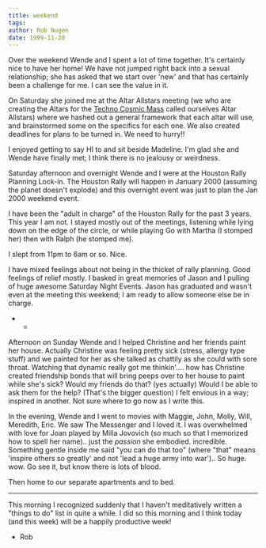 ```yaml
---
title: weekend
tags: 
author: Rob Nugen
date: 1999-11-20
---
```


Over the weekend Wende and I spent a lot of time together.  It's
certainly nice to have her home!  We have not jumped right back into a
sexual relationship; she has asked that we start over 'new' and that
has certainly been a challenge for me.  I can see the value in it.

On Saturday she joined me at the Altar Allstars meeting (we who are
creating the Altars for the <a href="http://www.heartstormproductions.com">Techno Cosmic Mass</a>
called ourselves Altar Allstars) where we hashed out a general framework
that each altar will use, and brainstormed some on the specifics for
each one.  We also created deadlines for plans to be turned in.  We need
to hurry!!

I enjoyed getting to say HI to and sit beside Madeline.  I'm glad she
and Wende have finally met; I think there is no jealousy or weirdness.

Saturday afternoon and overnight Wende and I were at the Houston Rally
Planning Lock-in.  The Houston Rally will happen in January 2000
(assuming the planet doesn't explode) and this overnight event was
just to plan the Jan 2000 weekend event.

I have been the "adult in charge" of the Houston Rally for the past 3
years.  This year I am not.  I stayed mostly out of the meetings,
listening while lying down on the edge of the circle, or while playing
Go with Martha (I stomped her) then with Ralph (he stomped me).

I slept from 11pm to 6am or so.  Nice.

I have mixed feelings about not being in the thicket of rally
planning.  Good feelings of relief mostly. I basked in great memories
of Jason and I pulling of huge awesome Saturday Night Events.  Jason
has graduated and wasn't even at the meeting this weekend; I am ready
to allow someone else be in charge.

- -

Afternoon on Sunday Wende and I helped Christine and her friends paint
her house.  Actually Christine was feeling pretty sick (stress,
allergy type stuff) and we painted for her as she talked as chattily
as she could with sore throat.  Watching that dynamic really got me
thinkin'....  how has Christine created friendship bonds that will
bring peeps over to her house to paint while she's sick?  Would my
friends do that?  (yes actually) Would I be able to ask them for the
help?  (That's the bigger question) I felt envious in a way; inspired
in another.  Not sure where to go now as I write this.

In the evening, Wende and I went to movies with Maggie, John, Molly,
Will, Meredith, Eric.  We saw The Messenger and I loved it.  I was
overwhelmed with love for Joan played by Milla Jovovich (so much so
that I memorized how to spell her name).. just the <em>passion</em>
she embodied. incredible.  Something gentle inside me said "you can do
that too" (where "that" means 'inspire others so greatly' and not
'lead a huge army into war')..  So huge.  wow.  Go see it, but know
there is lots of blood.

Then home to our separate apartments and to bed.

- - -

This morning I recognized suddenly that I haven't meditatively written
a "things to do" list in quite a while.  I did so this morning and I
think today (and this week) will be a happily productive week!

- Rob




